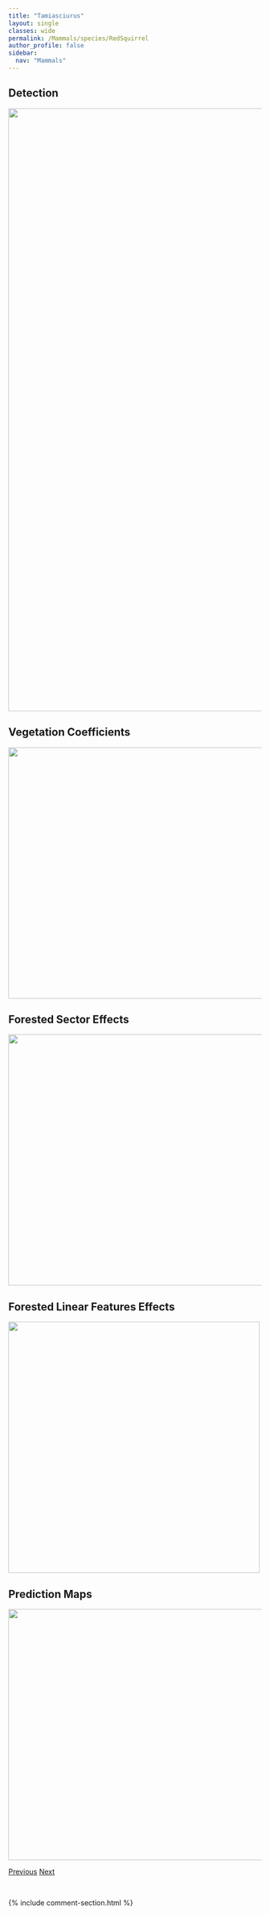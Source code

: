 ```yaml
---
title: "Tamiasciurus"
layout: single
classes: wide
permalink: /Mammals/species/RedSquirrel
author_profile: false
sidebar:
  nav: "Mammals"
---
```


<h2>Detection</h2>

<a href="https://drive.google.com/uc?export=view&id=1Se1pLTGv7BDjyJGvWZctV8LfeeKuGogz">
<img src="https://drive.google.com/uc?export=view&id=1Se1pLTGv7BDjyJGvWZctV8LfeeKuGogz" height = "1200" width = "800">
</a>


<h2>Vegetation Coefficients</h2>

<a href="https://drive.google.com/uc?export=view&id=1vqN5HkW9VuiMX1VUK_a1ZGu_cib6oF5-">
<img src="https://drive.google.com/uc?export=view&id=1vqN5HkW9VuiMX1VUK_a1ZGu_cib6oF5-" height = "500" width = "1000">
</a>


<h2>Forested Sector Effects</h2>

<a href="https://drive.google.com/uc?export=view&id=1pKsVpRam9Q77pw8J4PoRQwaGfbuaNoFZ">
<img src="https://drive.google.com/uc?export=view&id=1pKsVpRam9Q77pw8J4PoRQwaGfbuaNoFZ" height = "500" width = "1000">
</a>


<h2>Forested Linear Features Effects</h2>

<a href="https://drive.google.com/uc?export=view&id=1WmROyGJTs9KGKp3aAQT4j7gPgsUqDbZ1">
<img src="https://drive.google.com/uc?export=view&id=1WmROyGJTs9KGKp3aAQT4j7gPgsUqDbZ1" height = "500" width = "500">
</a>


<h2>Prediction Maps</h2>

<a href="https://drive.google.com/uc?export=view&id=1n6Mu_opqpYx11lw9pGm7NuNX1bE1o3OD">
<img src="https://drive.google.com/uc?export=view&id=1n6Mu_opqpYx11lw9pGm7NuNX1bE1o3OD" height = "500" width = "1000">
</a>


<a href="/DevelopmentWebsite/Mammals/species/LeastChipmunk" class="pagination--pager" title="Tamias minimus">Previous</a> <a href="/DevelopmentWebsite/Mammals/species/Badger" class="pagination--pager" title="Taxidea taxus">Next</a>

<p>&nbsp;</p>

{% include comment-section.html %}
